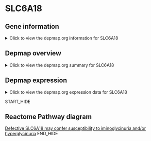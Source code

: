 <h1>SLC6A18</h1>

<h2>Gene information</h2>
<details>
  <summary>Click to view the depmap.org information for SLC6A18</summary>
  <iframe src="https://depmap.org/portal/gene/SLC6A18?tab=about" style="border:none;width:100%;height:800px"></iframe>
</details>

<h2>Depmap overview</h2>
<details>
  <summary>Click to view the depmap.org summary for SLC6A18</summary>
  <iframe src="https://depmap.org/portal/gene/SLC6A18?tab=overview" style="border:none;width:100%;height:800px"></iframe>
</details>

<h2>Depmap expression</h2>
<details>
  <summary>Click to view the depmap.org expression data for SLC6A18</summary>
  <iframe src="https://depmap.org/portal/gene/SLC6A18?tab=characterization" style="border:none;width:100%;height:800px"></iframe>
</details>


START_HIDE
<h2>Reactome Pathway diagram</h2>
<a href="https://reactome.org/PathwayBrowser/#/R-HSA-5659729">Defective SLC6A18 may confer susceptibility to iminoglycinuria and/or hyperglycinuria</a>
END_HIDE


